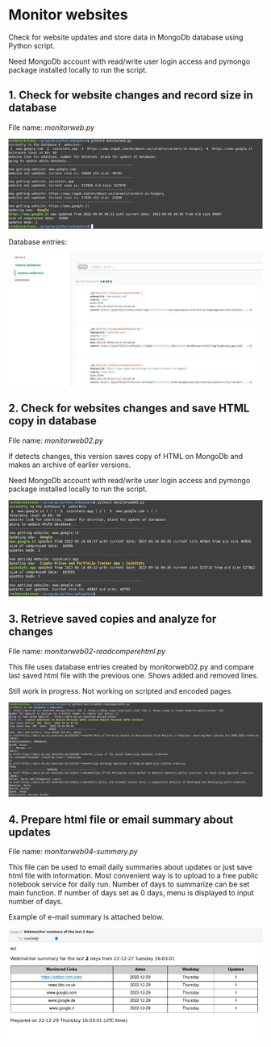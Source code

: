 # Monitor websites

Check for website updates and store data in MongoDb database using Python script.

Need MongoDb account with read/write user login access and pymongo package installed locally to run the script. 

## 1. Check for website changes and record size in database
File name: *monitorweb.py*

![](https://github.com/econexpert/monitorwebsites/blob/main/images/monitorchanges.jpg)

Database entries: 

![](https://github.com/econexpert/monitorwebsites/blob/main/images/testme-database.jpg)

## 2. Check for websites changes and save HTML copy in database

File name: *monitorweb02.py*

If detects changes, this version saves copy of HTML on MongoDb and makes an archive of earlier versions.   

Need MongoDb account with read/write user login access and pymongo package installed locally to run the script. 

![](https://github.com/econexpert/monitorwebsites/blob/main/images/monitorchanges02.jpg)

## 3. Retrieve saved copies and analyze for changes
File name: *monitorweb02-readcomperehtml.py*

This file uses database entries created by monitorweb02.py and compare last saved html file with the previous one. Shows added and removed lines. 

Still work in progress. Not working on scripted and encoded pages. 

![](https://github.com/econexpert/monitorwebsites/blob/main/images/monitor02readweb.jpg)

## 4. Prepare html file or email summary about updates 
File name: *monitorweb04-summary.py*

This file can be used to email daily summaries about updates or just save html file with information. Most convenient way is to upload to a free public notebook service for daily run. Number of days to summarize can be set main function. If number of days set as 0 days, menu is displayed to input number of days.   

Example of e-mail summary is attached below.     

![](https://github.com/econexpert/monitorwebsites/blob/main/images/monitorweb04-summary.jpg)

